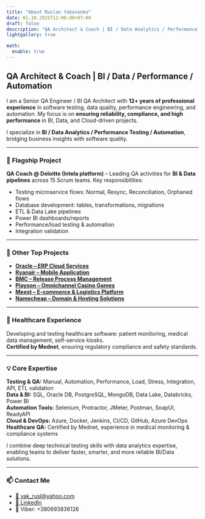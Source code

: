 ```yaml
---
title: "About Ruslan Yakovenko"
date: 01.10.2025T12:00:00+07:00
draft: false
description: "QA Architect & Coach | BI / Data Analytics / Performance Testing | Bridging Business Insights & Software Quality"
lightgallery: true

math:
  enable: true
---
```


## QA Architect & Coach | BI / Data / Performance / Automation  

I am a Senior QA Engineer / BI QA Architect with **12+ years of professional experience** in software testing, data quality, performance engineering, and automation. My focus is on **ensuring reliability, compliance, and high performance** in BI, Data, and Cloud-driven projects.

I specialize in **BI / Data Analytics / Performance Testing / Automation**, bridging business insights with software quality.

---

### 🚀 Flagship Project
**QA Coach @ Deloitte (Intela platform)** – Leading QA activities for **BI & Data pipelines** across 15 Scrum teams. Key responsibilities:  
- Testing microservice flows: Normal, Resync, Reconciliation, Orphaned flows  
- Database development: tables, transformations, migrations  
- ETL & Data Lake pipelines  
- Power BI dashboards/reports  
- Performance/load testing & automation  
- Integration validation

---

### 🔹 Other Top Projects
- [**Oracle – ERP Cloud Services**](https://play.google.com/store/apps/details?id=com.oracle.ofsc)  
- [**Ryanair – Mobile Application**](https://play.google.com/store/apps/details?id=com.ryanair.cheapflights)  
- [**BMC – Release Process Management**](https://docs.bmc.com/docs/brpmsp7/home-1095677593.html)  
- [**Playson – Omnichannel Casino Games**](https://playson.com/)  
- [**Meest – E-commerce & Logistics Platform**](https://meest.shopping/kz)  
- [**Namecheap – Domain & Hosting Solutions**](https://www.namecheap.com)  

---

### 🏥 Healthcare Experience
Developing and testing healthcare software: patient monitoring, medical data management, self-service kiosks.  
**Certified by Mednet**, ensuring regulatory compliance and safety standards.

---

### 💡 Core Expertise

**Testing & QA:** Manual, Automation, Performance, Load, Stress, Integration, API, ETL validation  
**Data & BI:** SQL, Oracle DB, PostgreSQL, MongoDB, Data Lake, Databricks, Power BI  
**Automation Tools:** Selenium, Protractor, JMeter, Postman, SoapUI, ReadyAPI  
**Cloud & DevOps:** Azure, Docker, Jenkins, CI/CD, GitHub, Azure DevOps  
**Healthcare QA:** Certified by Mednet, experience in medical monitoring & compliance systems  

I combine deep technical testing skills with data analytics expertise, enabling teams to deliver faster, smarter, and more reliable BI/Data solutions.

---

### 📫 Contact Me
- [📧 yak_rusl@yahoo.com](mailto:yak_rusl@yahoo.com)  
- [💼 LinkedIn](https://www.linkedin.com/in/ruslan-yakovenko-85a66674/)  
- 📱 Viber: +380693836126

